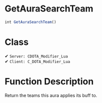 # GetAuraSearchTeam
```js
int GetAuraSearchTeam()
```
# Class
✔ `Server: CDOTA_Modifier_Lua`  
✔ `Client: C_DOTA_Modifier_Lua`  

# Function Description
Return the teams this aura applies its buff to.
